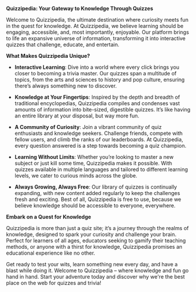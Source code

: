 **Quizzipedia: Your Gateway to Knowledge Through Quizzes**

Welcome to Quizzipedia, the ultimate destination where curiosity meets fun in the quest for knowledge. At Quizzipedia, we believe learning should be engaging, accessible, and, most importantly, enjoyable. Our platform brings to life an expansive universe of information, transforming it into interactive quizzes that challenge, educate, and entertain.

**What Makes Quizzipedia Unique?**

- **Interactive Learning**: Dive into a world where every click brings you closer to becoming a trivia master. Our quizzes span a multitude of topics, from the arts and sciences to history and pop culture, ensuring there’s always something new to discover.

- **Knowledge at Your Fingertips**: Inspired by the depth and breadth of traditional encyclopedias, Quizzipedia compiles and condenses vast amounts of information into bite-sized, digestible quizzes. It’s like having an entire library at your disposal, but way more fun.

- **A Community of Curiosity**: Join a vibrant community of quiz enthusiasts and knowledge seekers. Challenge friends, compete with fellow users, and climb the ranks of our leaderboards. At Quizzipedia, every question answered is a step towards becoming a quiz champion.

- **Learning Without Limits**: Whether you’re looking to master a new subject or just kill some time, Quizzipedia makes it possible. With quizzes available in multiple languages and tailored to different learning levels, we cater to curious minds across the globe.

- **Always Growing, Always Free**: Our library of quizzes is continually expanding, with new content added regularly to keep the challenges fresh and exciting. Best of all, Quizzipedia is free to use, because we believe knowledge should be accessible to everyone, everywhere.

**Embark on a Quest for Knowledge**

Quizzipedia is more than just a quiz site; it’s a journey through the realms of knowledge, designed to spark your curiosity and challenge your brain. Perfect for learners of all ages, educators seeking to gamify their teaching methods, or anyone with a thirst for knowledge, Quizzipedia promises an educational experience like no other.

Get ready to test your wits, learn something new every day, and have a blast while doing it. Welcome to Quizzipedia – where knowledge and fun go hand in hand. Start your adventure today and discover why we're the best place on the web for quizzes and trivia!
